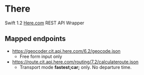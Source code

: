 # There
Swift 1.2 [Here.com](https://developer.here.com/rest-apis) REST API Wrapper

## Mapped endpoints
- https://geocoder.cit.api.here.com/6.2/geocode.json
  - Free form input only
- https://route.cit.api.here.com/routing/7.2/calculateroute.json
  - Transport mode __fastest;car;__ only. No departure time.
